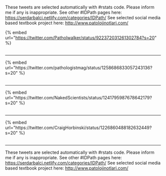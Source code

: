 

These tweets are selected automatically with #rstats code. Please inform me if any is inappropriate.
See other #IDPath pages here: https://serdarbalci.netlify.com/categories/IDPath/ 
See selected social media based textbook project here: http://www.patolojinotlari.com/

{% embed url="https://twitter.com/Patholwalker/status/922372031261302784?s=20" %}<br>
<br>
<hr>
{% embed url="https://twitter.com/pathologistmag/status/1258686833057243136?s=20" %}<br>
<br>
<hr>
{% embed url="https://twitter.com/NakedScientists/status/1241795987678642179?s=20" %}<br>
<br>
<hr>
{% embed url="https://twitter.com/CraigHorbinski/status/1226860488182632449?s=20" %}<br>
<br>
<hr>


These tweets are selected automatically with #rstats code. Please inform me if any is inappropriate.
See other #IDPath pages here: https://serdarbalci.netlify.com/categories/IDPath/ 
See selected social media based textbook project here: http://www.patolojinotlari.com/
